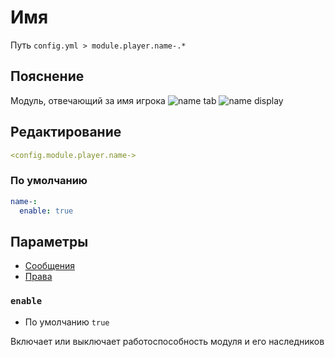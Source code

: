 # Имя
Путь `config.yml > module.player.name-.*`

## Пояснение
Модуль, отвечающий за имя игрока
![name tab](/nametab.png)
![name display](/namedisplay.png)

## Редактирование
```yaml
<config.module.player.name->
```

### По умолчанию
```yaml
name-:
  enable: true
```

## Параметры

- [Сообщения](/en/messages/ru_ru/module/player/name/)
- [Права](/en/permissions/module/player/name/)

### `enable`
- По умолчанию `true`

Включает или выключает работоспособность модуля и его наследников